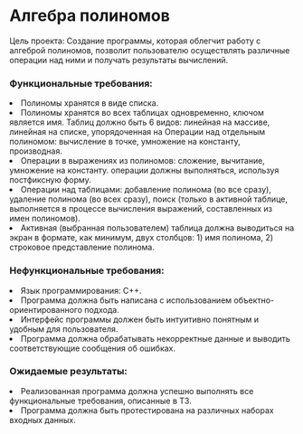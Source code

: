 <h1>Алгебра полиномов</h1>

Цель проекта: Создание программы, которая облегчит работу с алгеброй полиномов, позволит пользователю осуществлять различные операции над ними и получать результаты вычислений.

<h3>Функциональные требования:</h3>

<li>Полиномы хранятся в виде списка.</li>
<li>Полиномы хранятся во всех таблицах одновременно, ключом является имя.
Таблиц должно быть 6 видов: линейная на массиве, линейная на списке, упорядоченная на
Операции над отдельным полиномом: вычисление в точке, умножение на константу,
производная.</li>
<li>Операции в выражениях из полиномов: сложение, вычитание, умножение на константу. операции должны выполняться, используя
постфиксную форму.</li>
<li>Операции над таблицами: добавление полинома (во все сразу), удаление полинома (во всех
сразу), поиск (только в активной таблице, выполняется в процессе вычисления выражений,
составленных из имен полиномов).</li>
<li>Активная (выбранная пользователем) таблица должна выводиться на экран в формате, как
минимум, двух столбцов: 1) имя полинома, 2) строковое представление полинома.</li>

<h3>Нефункциональные требования:</h3>

<li>Язык программирования: C++.</li>
<li>Программа должна быть написана с использованием объектно-ориентированного подхода.</li>
<li>Интерфейс программы должен быть интуитивно понятным и удобным для пользователя.</li>
<li>Программа должна обрабатывать некорректные данные и выводить соответствующие сообщения об ошибках.</li>

<h3>Ожидаемые результаты:</h3>
<li>Реализованная программа должна успешно выполнять все функциональные требования, описанные в ТЗ.</li>
<li>Программа должна быть протестирована на различных наборах входных данных.</li>
